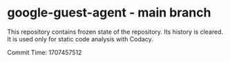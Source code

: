 # google-guest-agent - main branch

This repository contains frozen state of the repository.
Its history is cleared. It is used only for static code
analysis with Codacy.

Commit Time: 1707457512
